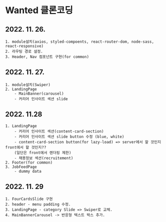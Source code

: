 # Wanted 클론코딩

## 2022. 11. 26.
    1. module설치(axios, styled-compoents, react-router-dom, node-sass, react-responsive)
    2. 라우팅 경로 설정.
    3. Header, Nav 컴포넌트 구현(for common)

## 2022. 11. 27.
    1. module설치(Swiper)
    2. LandingPage
        - MainBanner(carousel)
        - 커리어 인사이트 섹션 slide

## 2022. 11.28
    1. LandingPage
        - 커리어 인사이트 섹션(content-card-section)
        - 커리어 인사이트 섹션 slide button 수정 (blue, white)
        - content-card-section button(for lazy-load) => server에서 할 것인지 front에서 할 것인지??
        (일단은 front에서 렌더링 제한)
        - 채용정보 섹션(recruitement)
    2. Footer(for common)
    3. JobFeedPage
        - dummy data

## 2022. 11. 29
    1. FourCardsSlide 구현
    2. header - menu padding 수정.
    3. LandingPage - category Slide => Swiper로 교체.
    4. MainBannerCarousel -> 반응형 텍스트 박스 추가.